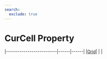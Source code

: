 ```yaml
---
search:
  exclude: true
---
```


<h1 class="heading"><span class="name">CurCell Property</span></h1>

|--------------------------|------|------|
|[Grid](../objects/grid.md)|&nbsp;|&nbsp;|
